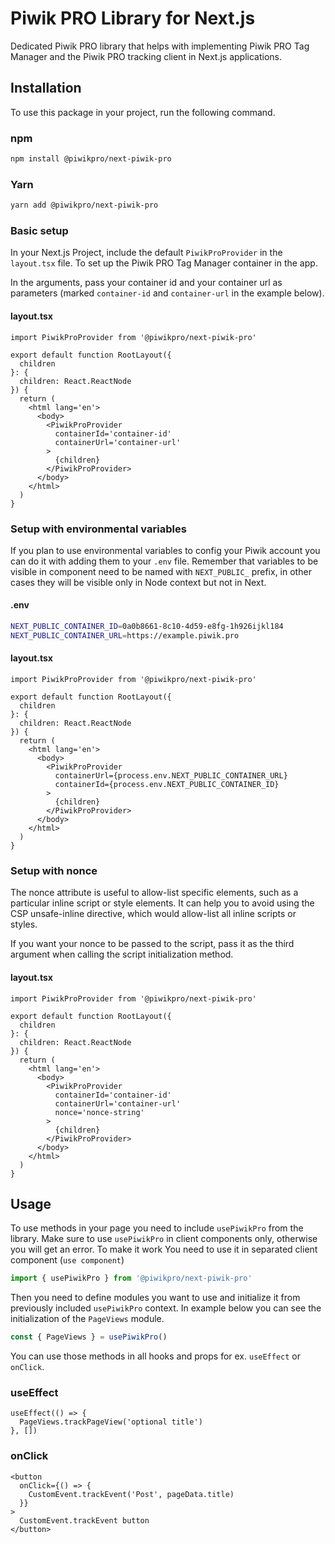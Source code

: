# Piwik PRO Library for Next.js

Dedicated Piwik PRO library that helps with implementing Piwik PRO Tag Manager and the Piwik PRO tracking client in
Next.js applications.

## Installation

To use this package in your project, run the following command.

### npm

```sh
npm install @piwikpro/next-piwik-pro
```

### Yarn

```sh
yarn add @piwikpro/next-piwik-pro
```

### Basic setup

In your Next.js Project, include the default `PiwikProProvider` in the `layout.tsx` file. To set up the Piwik PRO Tag
Manager container in the app.

In the arguments, pass your container id and your container url as parameters (marked `container-id` and `container-url`
in the example below).

#### layout.tsx

```tsx
import PiwikProProvider from '@piwikpro/next-piwik-pro'

export default function RootLayout({
  children
}: {
  children: React.ReactNode
}) {
  return (
    <html lang='en'>
      <body>
        <PiwikProProvider
          containerId='container-id'
          containerUrl='container-url'
        >
          {children}
        </PiwikProProvider>
      </body>
    </html>
  )
}
```

### Setup with environmental variables

If you plan to use environmental variables to config your Piwik account you can do it with adding them to your `.env`
file. Remember that variables to be visible in component need to be named with `NEXT_PUBLIC_` prefix, in other cases
they will be visible only in Node context but not in Next.

#### .env

```sh
NEXT_PUBLIC_CONTAINER_ID=0a0b8661-8c10-4d59-e8fg-1h926ijkl184
NEXT_PUBLIC_CONTAINER_URL=https://example.piwik.pro
```

#### layout.tsx

```tsx
import PiwikProProvider from '@piwikpro/next-piwik-pro'

export default function RootLayout({
  children
}: {
  children: React.ReactNode
}) {
  return (
    <html lang='en'>
      <body>
        <PiwikProProvider
          containerUrl={process.env.NEXT_PUBLIC_CONTAINER_URL}
          containerId={process.env.NEXT_PUBLIC_CONTAINER_ID}
        >
          {children}
        </PiwikProProvider>
      </body>
    </html>
  )
}
```

### Setup with nonce

The nonce attribute is useful to allow-list specific elements, such as a particular inline script or style elements. It
can help you to avoid using the CSP unsafe-inline directive, which would allow-list all inline scripts or styles.

If you want your nonce to be passed to the script, pass it as the third argument when calling the script initialization
method.

#### layout.tsx

```tsx
import PiwikProProvider from '@piwikpro/next-piwik-pro'

export default function RootLayout({
  children
}: {
  children: React.ReactNode
}) {
  return (
    <html lang='en'>
      <body>
        <PiwikProProvider
          containerId='container-id'
          containerUrl='container-url'
          nonce='nonce-string'
        >
          {children}
        </PiwikProProvider>
      </body>
    </html>
  )
}
```

## Usage

To use methods in your page you need to include `usePiwikPro` from the library.
Make sure to use `usePiwikPro` in client components only, otherwise you will get an error.
To make it work You need to use it in separated client component (`use component`)

```ts
import { usePiwikPro } from '@piwikpro/next-piwik-pro'
```

Then you need to define modules you want to use and initialize it from previously included `usePiwikPro` context. In
example below you can see the initialization of the `PageViews` module.

```ts
const { PageViews } = usePiwikPro()
```

You can use those methods in all hooks and props for ex. `useEffect` or `onClick`.

### useEffect

```tsx
useEffect(() => {
  PageViews.trackPageView('optional title')
}, [])
```

### onClick

```tsx
<button
  onClick={() => {
    CustomEvent.trackEvent('Post', pageData.title)
  }}
>
  CustomEvent.trackEvent button
</button>
```
